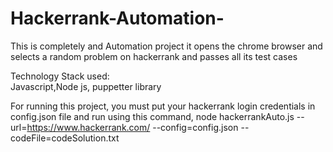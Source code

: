 # Hackerrank-Automation-

This is completely and Automation project it opens the chrome browser and selects a random problem on hackerrank and passes all its test cases

Technology Stack used:    
Javascript,Node js, puppetter library

For running this project, you must put your hackerrank login credentials in config.json file 
and run using this command,
node hackerrankAuto.js --url=https://www.hackerrank.com/ --config=config.json --codeFile=codeSolution.txt

